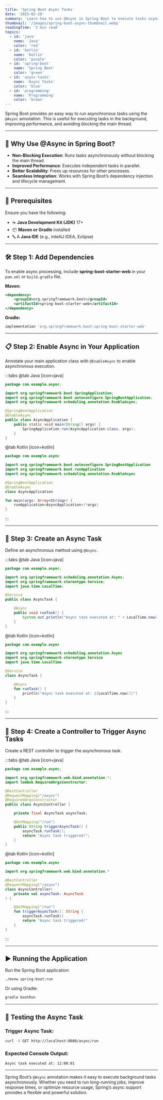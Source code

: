 ```yaml
---
title: 'Spring Boot Async Tasks'
date: '2025-02-20'
summary: 'Learn how to use @Async in Spring Boot to execute tasks asynchronously without blocking the main thread.'
thumbnail: '/images/spring-boot-async-thumbnail.webp'
readingTime: '3 min read'
topics:
  - id: 'java'
    name: 'Java'
    color: 'red'
  - id: 'kotlin'
    name: 'Kotlin'
    color: 'purple'
  - id: 'spring-boot'
    name: 'Spring Boot'
    color: 'green'
  - id: 'async-tasks'
    name: 'Async Tasks'
    color: 'blue'
  - id: 'programming'
    name: 'Programming'
    color: 'brown'
---
```


Spring Boot provides an easy way to run asynchronous tasks using the `@Async` annotation. This is useful for executing tasks in the background, improving performance, and avoiding blocking the main thread.

---

## 🌟 Why Use @Async in Spring Boot?

- **Non-Blocking Execution**: Runs tasks asynchronously without blocking the main thread.
- **Improved Performance**: Executes independent tasks in parallel.
- **Better Scalability**: Frees up resources for other processes.
- **Seamless Integration**: Works with Spring Boot’s dependency injection and lifecycle management.

---

## 🌟 Prerequisites

Ensure you have the following:

- ☕ **Java Development Kit (JDK)** 17+
- 📦 **Maven or Gradle** installed
- 🔤 A **Java IDE** (e.g., IntelliJ IDEA, Eclipse)

---

## 🛠️ Step 1: Add Dependencies

To enable async processing, include **spring-boot-starter-web** in your `pom.xml` or `build.gradle` file.

**Maven:**

```xml
<dependency>
    <groupId>org.springframework.boot</groupId>
    <artifactId>spring-boot-starter-web</artifactId>
</dependency>
```

**Gradle:**

```groovy
implementation 'org.springframework.boot:spring-boot-starter-web'
```

---

## 📋 Step 2: Enable Async in Your Application

Annotate your main application class with `@EnableAsync` to enable asynchronous execution.

:::tabs
@tab Java [icon=java]

```java
package com.example.async;

import org.springframework.boot.SpringApplication;
import org.springframework.boot.autoconfigure.SpringBootApplication;
import org.springframework.scheduling.annotation.EnableAsync;

@SpringBootApplication
@EnableAsync
public class AsyncApplication {
    public static void main(String[] args) {
        SpringApplication.run(AsyncApplication.class, args);
    }
}
```

@tab Kotlin [icon=kotlin]

```kotlin
package com.example.async

import org.springframework.boot.autoconfigure.SpringBootApplication
import org.springframework.boot.runApplication
import org.springframework.scheduling.annotation.EnableAsync

@SpringBootApplication
@EnableAsync
class AsyncApplication

fun main(args: Array<String>) {
    runApplication<AsyncApplication>(*args)
}
```

:::

---

## 📖 Step 3: Create an Async Task

Define an asynchronous method using `@Async`.

:::tabs
@tab Java [icon=java]

```java
package com.example.async;

import org.springframework.scheduling.annotation.Async;
import org.springframework.stereotype.Service;
import java.time.LocalTime;

@Service
public class AsyncTask {

    @Async
    public void runTask() {
        System.out.println("Async task executed at: " + LocalTime.now());
    }
}
```

@tab Kotlin [icon=kotlin]

```kotlin
package com.example.async

import org.springframework.scheduling.annotation.Async
import org.springframework.stereotype.Service
import java.time.LocalTime

@Service
class AsyncTask {

    @Async
    fun runTask() {
        println("Async task executed at: ${LocalTime.now()}")
    }
}
```

:::

---

## 🔄 Step 4: Create a Controller to Trigger Async Tasks

Create a REST controller to trigger the asynchronous task.

:::tabs
@tab Java [icon=java]

```java
package com.example.async;

import org.springframework.web.bind.annotation.*;
import lombok.RequiredArgsConstructor;

@RestController
@RequestMapping("/async")
@RequiredArgsConstructor
public class AsyncController {

    private final AsyncTask asyncTask;

    @GetMapping("/run")
    public String triggerAsyncTask() {
        asyncTask.runTask();
        return "Async task triggered!";
    }
}
```

@tab Kotlin [icon=kotlin]

```kotlin
package com.example.async

import org.springframework.web.bind.annotation.*

@RestController
@RequestMapping("/async")
class AsyncController(
    private val asyncTask: AsyncTask
) {

    @GetMapping("/run")
    fun triggerAsyncTask(): String {
        asyncTask.runTask()
        return "Async task triggered!"
    }
}
```

:::

---

## ▶️ Running the Application

Run the Spring Boot application:

```bash
./mvnw spring-boot:run
```

Or using Gradle:

```bash
gradle bootRun
```

---

## 🧪 Testing the Async Task

### Trigger Async Task:

```bash
curl -X GET http://localhost:8080/async/run
```

### Expected Console Output:

```plaintext
Async task executed at: 12:00:01
```

---

Spring Boot’s `@Async` annotation makes it easy to execute background tasks asynchronously. Whether you need to run long-running jobs, improve response times, or optimize resource usage, Spring’s async support provides a flexible and powerful solution.
